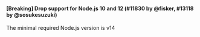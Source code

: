 #### [Breaking] Drop support for Node.js 10 and 12 (#11830 by @fisker, #13118 by @sosukesuzuki)

The minimal required Node.js version is v14
